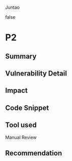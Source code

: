 Juntao

false

# P2

## Summary

## Vulnerability Detail

## Impact

## Code Snippet

## Tool used

Manual Review

## Recommendation
